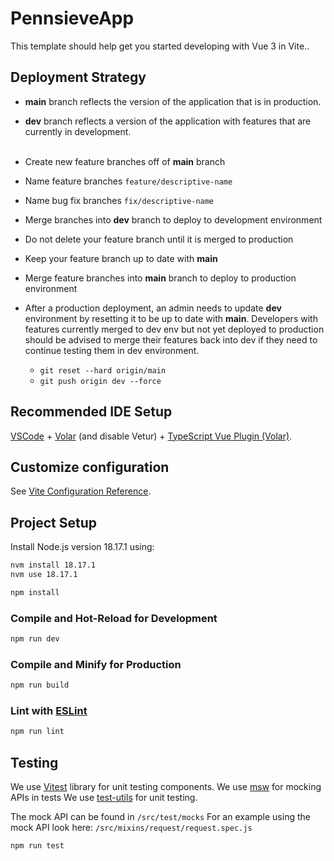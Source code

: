 # PennsieveApp

This template should help get you started developing with Vue 3 in Vite..

## Deployment Strategy

- __main__ branch reflects the version of the application that is in production. 
- __dev__ branch reflects a version of the application with features that are currently in development.<br><br>


- Create new feature branches off of __main__ branch
- Name feature branches `feature/descriptive-name`
- Name bug fix branches `fix/descriptive-name` 
- Merge branches into __dev__ branch to deploy to development environment
- Do not delete your feature branch until it is merged to production 
- Keep your feature branch up to date with __main__
- Merge feature branches into __main__ branch to deploy to production environment
- After a production deployment, an admin needs to update __dev__ environment by resetting it to be up to date with __main__. Developers with features currently merged to dev env but not yet deployed to production should be advised to merge their features back into dev if they need to continue testing them in dev environment. 
  - `git reset --hard origin/main`
  - `git push origin dev --force`



## Recommended IDE Setup

[VSCode](https://code.visualstudio.com/) + [Volar](https://marketplace.visualstudio.com/items?itemName=Vue.volar) (and disable Vetur) + [TypeScript Vue Plugin (Volar)](https://marketplace.visualstudio.com/items?itemName=Vue.vscode-typescript-vue-plugin).

## Customize configuration

See [Vite Configuration Reference](https://vitejs.dev/config/).

## Project Setup

Install Node.js version 18.17.1 using:
```sh
nvm install 18.17.1
nvm use 18.17.1
```

```sh
npm install
```

### Compile and Hot-Reload for Development

```sh
npm run dev
```

### Compile and Minify for Production

```sh
npm run build
```

### Lint with [ESLint](https://eslint.org/)

```sh
npm run lint
```

## Testing

We use [Vitest](https://vitest.dev/) library for unit testing components.
We use [msw](https://mswjs.io/) for mocking APIs in tests
We use [test-utils](https://test-utils.vuejs.org/) for unit testing.

The mock API can be found in ```/src/test/mocks```
For an example using the mock API look here: ```/src/mixins/request/request.spec.js```



``` sh
npm run test 
```
